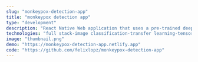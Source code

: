 ```yaml
---
slug: "monkeypox-detection-app"
title: "monkeypox detection app"
type: "development"
description: "React Native Web application that uses a pre-trained deep learning model to classify skin lesions images of Monkeypox, Measles, Chickenpox and Normal skin. The model was customized to achieve 96% of precision in the classfication, the app is a project developed for my university's final undergraduate project."
technologies: "full stack-image classification-transfer learning-tensorflow-react native web-redux saga-redux toolkit-styled components"
image: "thumbnail.png"
demo: "https://monkeypox-detection-app.netlify.app"
code: "https://github.com/felixlopz/monkeypox-detection-app"
---
```

